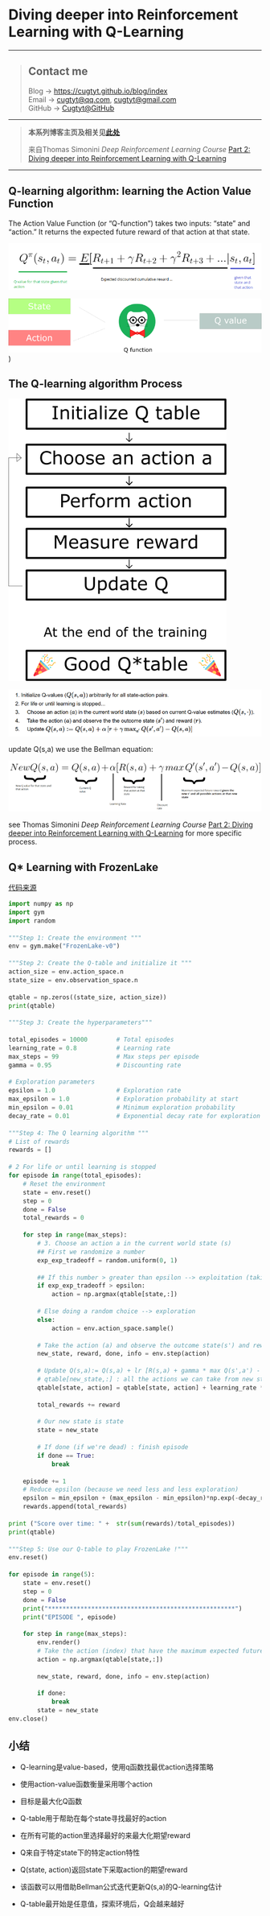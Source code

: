 # Diving deeper into Reinforcement Learning with Q-Learning

---
> ## Contact me
> Blog -> <https://cugtyt.github.io/blog/index>  
> Email -> <cugtyt@qq.com>, <cugtyt@gmail.com>  
> GitHub -> [Cugtyt@GitHub](https://github.com/Cugtyt)

---

> **本系列博客主页及相关见**[**此处**](https://cugtyt.github.io/blog/rl-notes/index)  
>
> 来自Thomas Simonini *Deep Reinforcement Learning Course* [Part 2: Diving deeper into Reinforcement Learning with Q-Learning](https://medium.freecodecamp.org/diving-deeper-into-reinforcement-learning-with-q-learning-c18d0db58efe)

---

## Q-learning algorithm: learning the Action Value Function

The Action Value Function (or “Q-function”) takes two inputs: “state” and “action.” It returns the expected future reward of that action at that state.

![q-func-eq](R/q-func-eq.png)

![q-func-eq](R/q-func-fig.png))

## The Q-learning algorithm Process

![q-learning-alog1](R/q-learning-alog1.png)

![q-learning-alog2](R/q-learning-alog2.png)

update Q(s,a) we use the Bellman equation:

![bellman-eq](R/bellman-eq.png)

see Thomas Simonini *Deep Reinforcement Learning Course* [Part 2: Diving deeper into Reinforcement Learning with Q-Learning](https://medium.freecodecamp.org/diving-deeper-into-reinforcement-learning-with-q-learning-c18d0db58efe)
 for more specific process.

## Q* Learning with FrozenLake

[代码来源](https://gist.github.com/simoninithomas/baafe42d1a665fb297ca669aa2fa6f92#file-q-learning-with-frozenlake-ipynb)

``` python
import numpy as np
import gym
import random

"""Step 1: Create the environment """
env = gym.make("FrozenLake-v0")

"""Step 2: Create the Q-table and initialize it """
action_size = env.action_space.n
state_size = env.observation_space.n

qtable = np.zeros((state_size, action_size))
print(qtable)

"""Step 3: Create the hyperparameters"""

total_episodes = 10000        # Total episodes
learning_rate = 0.8           # Learning rate
max_steps = 99                # Max steps per episode
gamma = 0.95                  # Discounting rate

# Exploration parameters
epsilon = 1.0                 # Exploration rate
max_epsilon = 1.0             # Exploration probability at start
min_epsilon = 0.01            # Minimum exploration probability
decay_rate = 0.01             # Exponential decay rate for exploration prob

"""Step 4: The Q learning algorithm """
# List of rewards
rewards = []

# 2 For life or until learning is stopped
for episode in range(total_episodes):
    # Reset the environment
    state = env.reset()
    step = 0
    done = False
    total_rewards = 0

    for step in range(max_steps):
        # 3. Choose an action a in the current world state (s)
        ## First we randomize a number
        exp_exp_tradeoff = random.uniform(0, 1)

        ## If this number > greater than epsilon --> exploitation (taking the biggest Q value for this state)
        if exp_exp_tradeoff > epsilon:
            action = np.argmax(qtable[state,:])

        # Else doing a random choice --> exploration
        else:
            action = env.action_space.sample()

        # Take the action (a) and observe the outcome state(s') and reward (r)
        new_state, reward, done, info = env.step(action)

        # Update Q(s,a):= Q(s,a) + lr [R(s,a) + gamma * max Q(s',a') - Q(s,a)]
        # qtable[new_state,:] : all the actions we can take from new state
        qtable[state, action] = qtable[state, action] + learning_rate * (reward + gamma * np.max(qtable[new_state, :]) - qtable[state, action])

        total_rewards += reward

        # Our new state is state
        state = new_state

        # If done (if we're dead) : finish episode
        if done == True:
            break

    episode += 1
    # Reduce epsilon (because we need less and less exploration)
    epsilon = min_epsilon + (max_epsilon - min_epsilon)*np.exp(-decay_rate*episode)
    rewards.append(total_rewards)

print ("Score over time: " +  str(sum(rewards)/total_episodes))
print(qtable)

"""Step 5: Use our Q-table to play FrozenLake !"""
env.reset()

for episode in range(5):
    state = env.reset()
    step = 0
    done = False
    print("****************************************************")
    print("EPISODE ", episode)

    for step in range(max_steps):
        env.render()
        # Take the action (index) that have the maximum expected future reward given that state
        action = np.argmax(qtable[state,:])

        new_state, reward, done, info = env.step(action)

        if done:
            break
        state = new_state
env.close()
```

## 小结

- Q-learning是value-based，使用q函数找最优action选择策略

- 使用action-value函数衡量采用哪个action

- 目标是最大化Q函数

- Q-table用于帮助在每个state寻找最好的action

- 在所有可能的action里选择最好的来最大化期望reward

- Q来自于特定state下的特定action特性

- Q(state, action)返回state下采取action的期望reward

- 该函数可以用借助Bellman公式迭代更新Q(s,a)的Q-learning估计

- Q-table最开始是任意值，探索环境后，Q会越来越好
